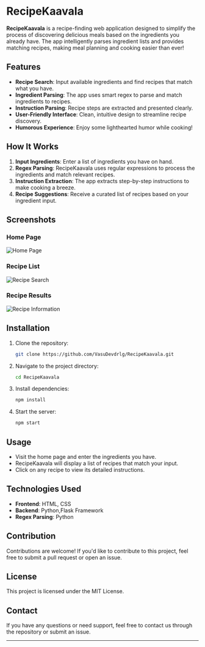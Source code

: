 # RecipeKaavala

**RecipeKaavala** is a recipe-finding web application designed to simplify the process of discovering delicious meals based on the ingredients you already have. The app intelligently parses ingredient lists and provides matching recipes, making meal planning and cooking easier than ever!

## Features

- **Recipe Search**: Input available ingredients and find recipes that match what you have.
- **Ingredient Parsing**: The app uses smart regex to parse and match ingredients to recipes.
- **Instruction Parsing**: Recipe steps are extracted and presented clearly.
- **User-Friendly Interface**: Clean, intuitive design to streamline recipe discovery.
- **Humorous Experience**: Enjoy some lighthearted humor while cooking!

## How It Works

1. **Input Ingredients**: Enter a list of ingredients you have on hand.
2. **Regex Parsing**: RecipeKaavala uses regular expressions to process the ingredients and match relevant recipes.
3. **Instruction Extraction**: The app extracts step-by-step instructions to make cooking a breeze.
4. **Recipe Suggestions**: Receive a curated list of recipes based on your ingredient input.

## Screenshots

### Home Page
![Home Page](https://envs.sh/w6T.jpg)

### Recipe List
![Recipe Search](https://envs.sh/w6A.jpg)

### Recipe Results
![Recipe Information](https://envs.sh/w6j.jpg)

## Installation

1. Clone the repository:
    ```bash
    git clone https://github.com/VasuDevdrlg/RecipeKaavala.git
    ```
2. Navigate to the project directory:
    ```bash
    cd RecipeKaavala
    ```
3. Install dependencies:
    ```bash
    npm install
    ```
4. Start the server:
    ```bash
    npm start
    ```

## Usage

- Visit the home page and enter the ingredients you have.
- RecipeKaavala will display a list of recipes that match your input.
- Click on any recipe to view its detailed instructions.

## Technologies Used

- **Frontend**: HTML, CSS
- **Backend**: Python,Flask Framework
- **Regex Parsing**: Python

## Contribution

Contributions are welcome! If you'd like to contribute to this project, feel free to submit a pull request or open an issue.

## License

This project is licensed under the MIT License.

## Contact

If you have any questions or need support, feel free to contact us through the repository or submit an issue.

---

